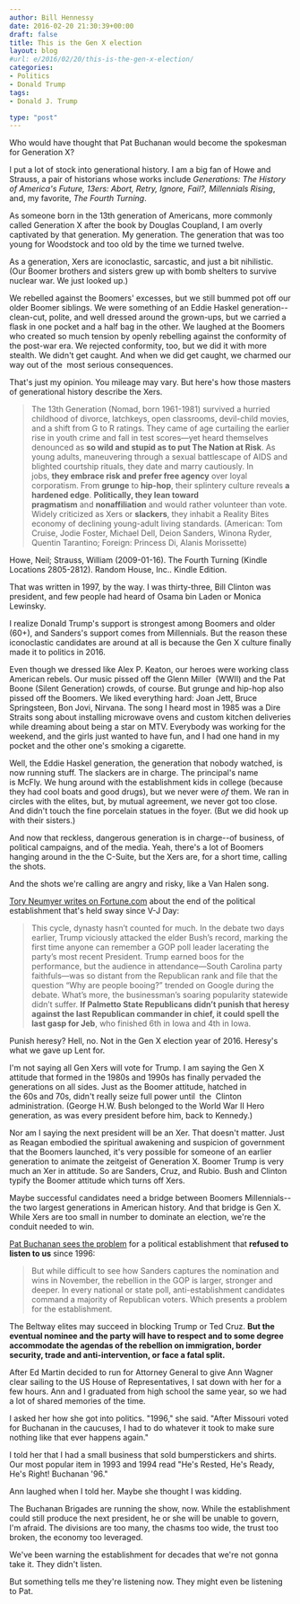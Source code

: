 ```yaml
---
author: Bill Hennessy
date: 2016-02-20 21:30:39+00:00
draft: false
title: This is the Gen X election
layout: blog
#url: e/2016/02/20/this-is-the-gen-x-election/
categories:
- Politics
- Donald Trump
tags:
- Donald J. Trump

type: "post"
---
```


Who would have thought that Pat Buchanan would become the spokesman for Generation X?

I put a lot of stock into generational history. I am a big fan of Howe and Strauss, a pair of historians whose works include _Generations: The History of America's Future, 13ers: Abort, Retry, Ignore, Fail?, Millennials Rising_, and, my favorite, _The Fourth Turning_.

As someone born in the 13th generation of Americans, more commonly called Generation X after the book by Douglas Coupland, I am overly captivated by that generation. My generation. The generation that was too young for Woodstock and too old by the time we turned twelve.

As a generation, Xers are iconoclastic, sarcastic, and just a bit nihilistic. (Our Boomer brothers and sisters grew up with bomb shelters to survive nuclear war. We just looked up.)

We rebelled against the Boomers' excesses, but we still bummed pot off our older Boomer siblings. We were something of an Eddie Haskel generation--clean-cut, polite, and well dressed around the grown-ups, but we carried a flask in one pocket and a half bag in the other. We laughed at the Boomers who created so much tension by openly rebelling against the conformity of the post-war era. We rejected conformity, too, but we did it with more stealth. We didn't get caught. And when we did get caught, we charmed our way out of the  most serious consequences.

That's just my opinion. You mileage may vary. But here's how those masters of generational history describe the Xers.



> The 13th Generation (Nomad, born 1961-1981) survived a hurried childhood of divorce, latchkeys, open classrooms, devil-child movies, and a shift from G to R ratings. They came of age curtailing the earlier rise in youth crime and fall in test scores—yet heard themselves denounced as **so wild and stupid as to put The Nation at Risk**. As young adults, maneuvering through a sexual battlescape of AIDS and blighted courtship rituals, they date and marry cautiously. In jobs, **they embrace risk and prefer free agency** over loyal corporatism. From **grunge** to **hip-hop**, their splintery culture reveals **a hardened edge**. **Politically, they lean toward pragmatism** and **nonaffiliation** and would rather volunteer than vote. Widely criticized as Xers or **slackers**, they inhabit a Reality Bites economy of declining young-adult living standards. (American: Tom Cruise, Jodie Foster, Michael Dell, Deion Sanders, Winona Ryder, Quentin Tarantino; Foreign: Princess Di, Alanis Morissette)

Howe, Neil; Strauss, William (2009-01-16). The Fourth Turning (Kindle Locations 2805-2812). Random House, Inc.. Kindle Edition.



That was written in 1997, by the way. I was thirty-three, Bill Clinton was president, and few people had heard of Osama bin Laden or Monica Lewinsky.

I realize Donald Trump's support is strongest among Boomers and older (60+), and Sanders's support comes from Millennials. But the reason these iconoclastic candidates are around at all is because the Gen X culture finally made it to politics in 2016.

Even though we dressed like Alex P. Keaton, our heroes were working class American rebels. Our music pissed off the Glenn Miller  (WWII) and the Pat Boone (Silent Generation) crowds, of course. But grunge and hip-hop also pissed off the Boomers. We liked everything hard: Joan Jett, Bruce Springsteen, Bon Jovi, Nirvana. The song I heard most in 1985 was a Dire Straits song about installing microwave ovens and custom kitchen deliveries while dreaming about being a star on MTV. Everybody was working for the weekend, and the girls just wanted to have fun, and I had one hand in my pocket and the other one's smoking a cigarette.

Well, the Eddie Haskel generation, the generation that nobody watched, is now running stuff. The slackers are in charge. The principal's name is McFly. We hung around with the establishment kids in college (because they had cool boats and good drugs), but we never were _of_ them. We ran in circles with the elites, but, by mutual agreement, we never got too close. And didn't touch the fine porcelain statues in the foyer. (But we did hook up with their sisters.)

And now that reckless, dangerous generation is in charge--of business, of political campaigns, and of the media. Yeah, there's a lot of Boomers hanging around in the the C-Suite, but the Xers are, for a short time, calling the shots.

And the shots we're calling are angry and risky, like a Van Halen song.

[Tory Neumyer writes on Fortune.com](https://fortune.com/2016/02/19/trump-sanders-cruz-political-establishment/) about the end of the political establishment that's held sway since V-J Day:



> This cycle, dynasty hasn’t counted for much. In the debate two days earlier, Trump viciously attacked the elder Bush’s record, marking the first time anyone can remember a GOP poll leader lacerating the party’s most recent President. Trump earned boos for the performance, but the audience in attendance—South Carolina party faithfuls—was so distant from the Republican rank and file that the question “Why are people booing?” trended on Google during the debate. What’s more, the businessman’s soaring popularity statewide didn’t suffer. **If Palmetto State Republicans didn’t punish that heresy against the last Republican commander in chief, it could spell the last gasp for Jeb**, who finished 6th in Iowa and 4th in Iowa.



Punish heresy? Hell, no. Not in the Gen X election year of 2016. Heresy's what we gave up Lent for.

I'm not saying all Gen Xers will vote for Trump. I am saying the Gen X attitude that formed in the 1980s and 1990s has finally pervaded the generations on all sides. Just as the Boomer attitude, hatched in the 60s and 70s, didn't really seize full power until  the  Clinton administration. (George H.W. Bush belonged to the World War II Hero generation, as was every president before him, back to Kennedy.)

Nor am I saying the next president will be an Xer. That doesn't matter. Just as Reagan embodied the spiritual awakening and suspicion of government that the Boomers launched, it's very possible for someone of an earlier generation to animate the zeitgeist of Generation X. Boomer Trump is very much an Xer in attitude. So are Sanders, Cruz, and Rubio. Bush and Clinton typify the Boomer attitude which turns off Xers.

Maybe successful candidates need a bridge between Boomers Millennials--the two largest generations in American history. And that bridge is Gen X. While Xers are too small in number to dominate an election, we're the conduit needed to win.

[Pat Buchanan sees the problem](https://buchanan.org/blog/is-a-new-era-upon-us-124686) for a political establishment that **refused to listen to us** since 1996:



> But while difficult to see how Sanders captures the nomination and wins in November, the rebellion in the GOP is larger, stronger and deeper. In every national or state poll, anti-establishment candidates command a majority of Republican voters. Which presents a problem for the establishment.

The Beltway elites may succeed in blocking Trump or Ted Cruz. **But the eventual nominee and the party will have to respect and to some degree accommodate the agendas of the rebellion on immigration, border security, trade and anti-intervention, or face a fatal split.**



After Ed Martin decided to run for Attorney General to give Ann Wagner clear sailing to the US House of Representatives, I sat down with her for a few hours. Ann and I graduated from high school the same year, so we had a lot of shared memories of the time.

I asked her how she got into politics. "1996," she said. "After Missouri voted for Buchanan in the caucuses, I had to do whatever it took to make sure nothing like that ever happens again."

I told her that I had a small business that sold bumperstickers and shirts. Our most popular item in 1993 and 1994 read "He's Rested, He's Ready, He's Right! Buchanan '96."

Ann laughed when I told her. Maybe she thought I was kidding.

The Buchanan Brigades are running the show, now. While the establishment could still produce the next president, he or she will be unable to govern, I'm afraid. The divisions are too many, the chasms too wide, the trust too broken, the economy too leveraged.

We've been warning the establishment for decades that we're not gonna take it. They didn't listen.

But something tells me they're listening now. They might even be listening to Pat.
